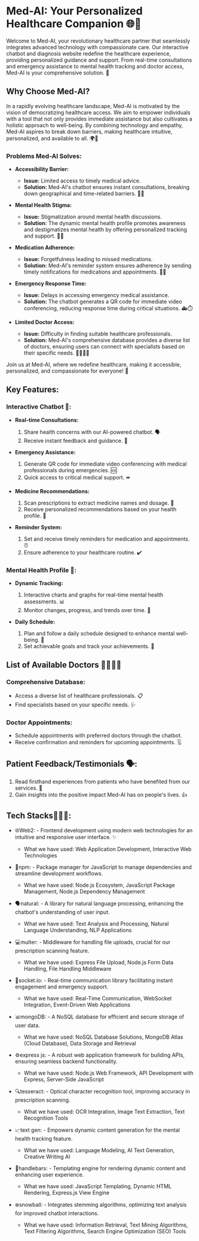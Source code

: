 # Med-AI: Your Personalized Healthcare Companion 🌐💉

Welcome to Med-AI, your revolutionary healthcare partner that seamlessly integrates advanced technology with compassionate care. Our interactive chatbot and diagnosis website redefine the healthcare experience, providing personalized guidance and support. From real-time consultations and emergency assistance to mental health tracking and doctor access, Med-AI is your comprehensive solution. 🌟

## Why Choose Med-AI?

In a rapidly evolving healthcare landscape, Med-AI is motivated by the vision of democratizing healthcare access. We aim to empower individuals with a tool that not only provides immediate assistance but also cultivates a holistic approach to well-being. By combining technology and empathy, Med-AI aspires to break down barriers, making healthcare intuitive, personalized, and available to all. 🌍💙

### Problems Med-AI Solves:

- **Accessibility Barrier:**
  - **Issue:** Limited access to timely medical advice.
  - **Solution:** Med-AI's chatbot ensures instant consultations, breaking down geographical and time-related barriers. 🏥⏰
  
- **Mental Health Stigma:**
  - **Issue:** Stigmatization around mental health discussions.
  - **Solution:** The dynamic mental health profile promotes awareness and destigmatizes mental health by offering personalized tracking and support. 🧠💚
  
- **Medication Adherence:**
  - **Issue:** Forgetfulness leading to missed medications.
  - **Solution:** Med-AI's reminder system ensures adherence by sending timely notifications for medications and appointments. 💊🔔
  
- **Emergency Response Time:**
  - **Issue:** Delays in accessing emergency medical assistance.
  - **Solution:** The chatbot generates a QR code for immediate video conferencing, reducing response time during critical situations. 🚑⏱️
  
- **Limited Doctor Access:**
  - **Issue:** Difficulty in finding suitable healthcare professionals.
  - **Solution:** Med-AI's comprehensive database provides a diverse list of doctors, ensuring users can connect with specialists based on their specific needs. 👩‍⚕️👨‍⚕️

Join us at Med-AI, where we redefine healthcare, making it accessible, personalized, and compassionate for everyone! 🌟

## Key Features:

### Interactive Chatbot 🤖:

- **Real-time Consultations:**
  1. Share health concerns with our AI-powered chatbot. 🗣️
  2. Receive instant feedback and guidance. 🚀
  
- **Emergency Assistance:**
  1. Generate QR code for immediate video conferencing with medical professionals during emergencies. 🆘
  2. Quick access to critical medical support. ⏩
  
- **Medicine Recommendations:**
  1. Scan prescriptions to extract medicine names and dosage. 📜
  2. Receive personalized recommendations based on your health profile. 💊
  
- **Reminder System:**
  1. Set and receive timely reminders for medication and appointments. ⏰
  2. Ensure adherence to your healthcare routine. ✔️

### Mental Health Profile 🧠:

- **Dynamic Tracking:**
  1. Interactive charts and graphs for real-time mental health assessments. 📊
  2. Monitor changes, progress, and trends over time. 🔄
  
- **Daily Schedule:**
  1. Plan and follow a daily schedule designed to enhance mental well-being. 🌅
  2. Set achievable goals and track your achievements. 🎯

## List of Available Doctors 👩‍⚕️👨‍⚕️

### Comprehensive Database:
- Access a diverse list of healthcare professionals. 📋
- Find specialists based on your specific needs. 🩺

### Doctor Appointments:
- Schedule appointments with preferred doctors through the chatbot.
- Receive confirmation and reminders for upcoming appointments. 🗓️

## Patient Feedback/Testimonials 🗣️:

1. Read firsthand experiences from patients who have benefited from our services. 🌟
2. Gain insights into the positive impact Med-AI has on people's lives. 👍

## Tech Stacks🧑🏻‍💻:

- 🌐Web2: - Frontend development using modern web technologies for an intuitive and responsive user interface. ✨
  - What we have used: Web Application Development, Interactive Web Technologies

- 🚀npm: - Package manager for JavaScript to manage dependencies and streamline development workflows. 
  - What we have used: Node.js Ecosystem, JavaScript Package Management, Node.js Dependency Management

- 🗣️natural: - A library for natural language processing, enhancing the chatbot's understanding of user input. 
  - What we have used: Text Analysis and Processing, Natural Language Understanding, NLP Applications

- 💻multer: - Middleware for handling file uploads, crucial for our prescription scanning feature. 
  - What we have used: Express File Upload, Node.js Form Data Handling, File Handling Middleware

- 💬socket.io: - Real-time communication library facilitating instant engagement and emergency support. 
  - What we have used: Real-Time Communication, WebSocket Integration, Event-Driven Web Applications

- 📊mongoDB: - A NoSQL database for efficient and secure storage of user data. 
  - What we have used: NoSQL Database Solutions, MongoDB Atlas (Cloud Database), Data Storage and Retrieval

- ⚙️express js: - A robust web application framework for building APIs, ensuring seamless backend functionality. 
  - What we have used: Node.js Web Framework, API Development with Express, Server-Side JavaScript

- 🔍tesseract: - Optical character recognition tool, improving accuracy in prescription scanning. 
  - What we have used: OCR Integration, Image Text Extraction, Text Recognition Tools

- 📈text gen: - Empowers dynamic content generation for the mental health tracking feature. 
  - What we have used: Language Modeling, AI Text Generation, Creative Writing AI

- 🎨handlebars: - Templating engine for rendering dynamic content and enhancing user experience.
  - What we have used: JavaScript Templating, Dynamic HTML Rendering, Express.js View Engine

- ❄️snowball: - Integrates stemming algorithms, optimizing text analysis for improved chatbot interactions. 
  - What we have used: Information Retrieval, Text Mining Algorithms, Text Filtering Algorithms, Search Engine Optimization (SEO) Tools
